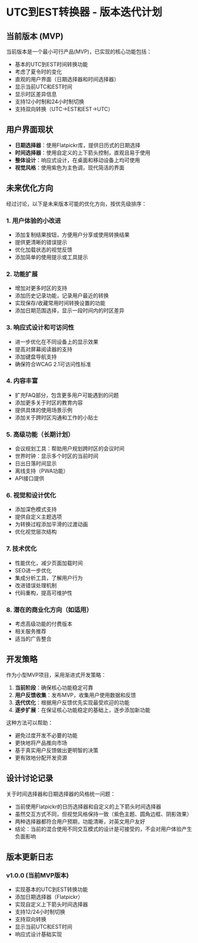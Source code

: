 # UTC到EST转换器 - 版本迭代计划

## 当前版本 (MVP)

当前版本是一个最小可行产品(MVP)，已实现的核心功能包括：

- 基本的UTC到EST时间转换功能
- 考虑了夏令时的变化
- 直观的用户界面（日期选择器和时间选择器）
- 显示当前UTC和EST时间
- 显示时区差异信息
- 支持12小时制和24小时制切换
- 支持双向转换（UTC→EST和EST→UTC）

## 用户界面现状

- **日期选择器**：使用Flatpickr库，提供日历式的日期选择
- **时间选择器**：使用自定义的上下箭头控制，直观且易于使用
- **整体设计**：响应式设计，在桌面和移动设备上均可使用
- **视觉风格**：使用紫色为主色调，现代简洁的界面

## 未来优化方向

经过讨论，以下是未来版本可能的优化方向，按优先级排序：

### 1. 用户体验的小改进

- 添加复制结果按钮，方便用户分享或使用转换结果
- 提供更清晰的错误提示
- 优化加载状态的视觉反馈
- 添加简单的使用提示或工具提示

### 2. 功能扩展

- 增加对更多时区的支持
- 添加历史记录功能，记录用户最近的转换
- 实现保存/收藏常用时间转换设置的功能
- 添加日期范围选择，显示一段时间内的时区差异

### 3. 响应式设计和可访问性

- 进一步优化在不同设备上的显示效果
- 提高对屏幕阅读器的支持
- 添加键盘导航支持
- 确保符合WCAG 2.1可访问性标准

### 4. 内容丰富

- 扩充FAQ部分，包含更多用户可能遇到的问题
- 添加更多关于时区的教育内容
- 提供具体的使用场景示例
- 添加关于跨时区沟通和工作的小贴士

### 5. 高级功能（长期计划）

- 会议规划工具：帮助用户规划跨时区的会议时间
- 世界时钟：显示多个时区的当前时间
- 日出日落时间显示
- 离线支持（PWA功能）
- API接口提供

### 6. 视觉和设计优化

- 添加深色模式支持
- 提供自定义主题选项
- 为转换过程添加平滑的过渡动画
- 优化视觉层次结构

### 7. 技术优化

- 性能优化，减少页面加载时间
- SEO进一步优化
- 集成分析工具，了解用户行为
- 改进错误处理机制
- 代码重构，提高可维护性

### 8. 潜在的商业化方向（如适用）

- 考虑高级功能的付费版本
- 相关服务推荐
- 适当的广告整合

## 开发策略

作为小型MVP项目，采用渐进式开发策略：

1. **当前阶段**：确保核心功能稳定可靠
2. **用户反馈收集**：发布MVP，收集用户使用数据和反馈
3. **迭代优化**：根据用户反馈优先实现最受欢迎的功能
4. **逐步扩展**：在保证核心功能稳定的基础上，逐步添加新功能

这种方法可以帮助：
- 避免过度开发不必要的功能
- 更快地将产品推向市场
- 基于真实用户反馈做出更明智的决策
- 更有效地分配开发资源

## 设计讨论记录

关于时间选择器和日期选择器的风格统一问题：

- 当前使用Flatpickr的日历选择器和自定义的上下箭头时间选择器
- 虽然交互方式不同，但视觉风格保持一致（紫色主题、圆角边框、阴影效果）
- 两种选择器都符合用户预期，功能清晰，对英文用户友好
- 结论：当前的混合使用不同交互模式的设计是可接受的，不会对用户体验产生负面影响

## 版本更新日志

### v1.0.0 (当前MVP版本)
- 实现基本的UTC到EST转换功能
- 添加日期选择器（Flatpickr）
- 实现自定义上下箭头时间选择器
- 支持12/24小时制切换
- 支持双向转换
- 显示当前UTC和EST时间
- 响应式设计基础实现 